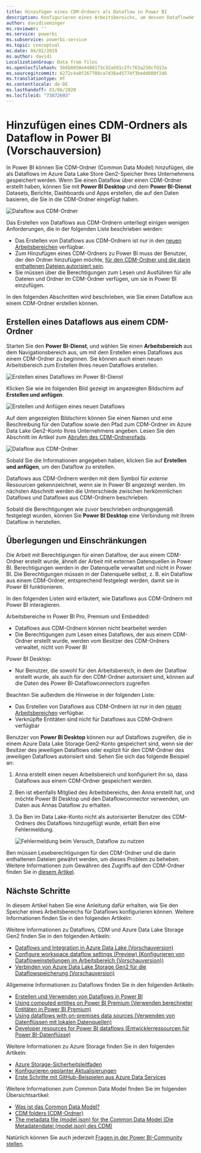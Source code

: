 ```yaml
---
title: Hinzufügen eines CDM-Ordners als Dataflow in Power BI
description: Konfigurieren eines Arbeitsbereichs, um dessen Dataflowdefinition und Datendateien in Azure Data Lake Storage Gen2 zu speichern
author: davidiseminger
ms.reviewer: ''
ms.service: powerbi
ms.subservice: powerbi-service
ms.topic: conceptual
ms.date: 04/02/2019
ms.author: davidi
LocalizationGroup: Data from files
ms.openlocfilehash: 5b6b8658e4480173c32a591c2fc763a238cfd13a
ms.sourcegitcommit: 6272c4a0f267708ca7d38a45774f3bedd680f2d6
ms.translationtype: HT
ms.contentlocale: de-DE
ms.lasthandoff: 01/06/2020
ms.locfileid: "73872693"
---
```

# <a name="add-a-cdm-folder-to-power-bi-as-a-dataflow-preview"></a>Hinzufügen eines CDM-Ordners als Dataflow in Power BI (Vorschauversion)

In Power BI können Sie CDM-Ordner (Common Data Model) hinzufügen, die als Dataflows im Azure Data Lake Store Gen2-Speicher Ihres Unternehmens gespeichert werden. Wenn Sie einen Dataflow über einen CDM-Ordner erstellt haben, können Sie mit **Power BI Desktop** und dem **Power BI-Dienst** Datasets, Berichte, Dashboards und Apps erstellen, die auf den Daten basieren, die Sie in die CDM-Ordner eingefügt haben.

![Dataflow aus CDM-Ordner](media/service-dataflows-add-cdm-folder/dataflow-from-cdm-folder_01.jpg)

Das Erstellen von Dataflows aus CDM-Ordnern unterliegt einigen wenigen Anforderungen, die in der folgenden Liste beschrieben werden:

* Das Erstellen von Dataflows aus CDM-Ordnern ist *nur* in den [neuen Arbeitsbereichen](service-create-the-new-workspaces.md) verfügbar. 
* Zum Hinzufügen eines CDM-Ordners zu Power BI muss der Benutzer, der den Ordner hinzufügen möchte, [für den CDM-Ordner und die darin enthaltenen Dateien autorisiert sein](https://go.microsoft.com/fwlink/?linkid=2029121).
* Sie müssen über die Berechtigungen zum Lesen und Ausführen für alle Dateien und Ordner im CDM-Ordner verfügen, um sie in Power BI einzufügen.

In den folgenden Abschnitten wird beschrieben, wie Sie einen Dataflow aus einem CDM-Ordner erstellen können.

## <a name="create-a-dataflow-from-a-cdm-folder"></a>Erstellen eines Dataflows aus einem CDM-Ordner

Starten Sie den **Power BI-Dienst**, und wählen Sie einen **Arbeitsbereich** aus dem Navigationsbereich aus, um mit dem Erstellen eines Dataflows aus einem CDM-Ordner zu beginnen. Sie können auch einen neuen Arbeitsbereich zum Erstellen Ihres neuen Dataflows erstellen.

![Erstellen eines Dataflows im Power BI-Dienst](media/service-dataflows-add-cdm-folder/dataflow-from-cdm-folder_02.jpg)

Klicken Sie wie im folgenden Bild gezeigt im angezeigten Bildschirm auf **Erstellen und anfügen**.

![Erstellen und Anfügen eines neuen Dataflows](media/service-dataflows-add-cdm-folder/dataflow-from-cdm-folder_03.jpg)

Auf dem angezeigten Bildschirm können Sie einen Namen und eine Beschreibung für den Dataflow sowie den Pfad zum CDM-Ordner im Azure Data Lake Gen2-Konto Ihres Unternehmens angeben. Lesen Sie den Abschnitt im Artikel zum [Abrufen des CDM-Ordnerpfads](service-dataflows-configure-workspace-storage-settings.md#get-the-uri-of-stored-dataflow-files). 

![Dataflow aus CDM-Ordner](media/service-dataflows-add-cdm-folder/dataflow-from-cdm-folder_01.jpg)

Sobald Sie die Informationen angegeben haben, klicken Sie auf **Erstellen und anfügen**, um den Dataflow zu erstellen.

Dataflows aus CDM-Ordnern werden mit dem Symbol für *externe* Ressourcen gekennzeichnet, wenn sie in Power BI angezeigt werden. Im nächsten Abschnitt werden die Unterschiede zwischen herkömmlichen Dataflows und Dataflows aus CDM-Ordnern beschrieben.

Sobald die Berechtigungen wie zuvor beschrieben ordnungsgemäß festgelegt wurden, können Sie **Power BI Desktop** eine Verbindung mit Ihrem Dataflow in herstellen.


## <a name="considerations-and-limitations"></a>Überlegungen und Einschränkungen

Die Arbeit mit Berechtigungen für einen Dataflow, der aus einem CDM-Ordner erstellt wurde, ähnelt der Arbeit mit externen Datenquellen in Power BI. Berechtigungen werden in der Datenquelle verwaltet und nicht in Power BI. Die Berechtigungen müssen in der Datenquelle selbst, z. B. ein Dataflow aus einem CDM-Ordner, entsprechend festgelegt werden, damit sie in Power BI funktionieren.

In den folgenden Listen wird erläutert, wie Dataflows aus CDM-Ordnern mit Power BI interagieren.

Arbeitsbereiche in Power BI Pro, Premium und Embedded:
* Dataflows aus CDM-Ordnern können nicht bearbeitet werden
* Die Berechtigungen zum Lesen eines Dataflows, der aus einem CDM-Ordner erstellt wurde, werden vom Besitzer des CDM-Ordners verwaltet, nicht von Power BI

Power BI Desktop:
* Nur Benutzer, die sowohl für den Arbeitsbereich, in dem der Dataflow erstellt wurde, als auch für den CDM-Ordner autorisiert sind, können auf die Daten des Power BI-Dataflowconnectors zugreifen


Beachten Sie außerdem die Hinweise in der folgenden Liste:

* Das Erstellen von Dataflows aus CDM-Ordnern ist *nur* in den [neuen Arbeitsbereichen](service-create-the-new-workspaces.md) verfügbar.
* Verknüpfte Entitäten sind nicht für Dataflows aus CDM-Ordnern verfügbar


Benutzer von **Power BI Desktop** können nur auf Dataflows zugreifen, die in einem Azure Data Lake Storage Gen2-Konto gespeichert sind, wenn sie der Besitzer des jeweiligen Dataflows oder explizit für den CDM-Ordner des jeweiligen Dataflows autorisiert sind. Sehen Sie sich das folgende Beispiel an:

1.  Anna erstellt einen neuen Arbeitsbereich und konfiguriert ihn so, dass Dataflows aus einem CDM-Ordner gespeichert werden.
2.  Ben ist ebenfalls Mitglied des Arbeitsbereichs, den Anna erstellt hat, und möchte Power BI Desktop und den Dataflowconnector verwenden, um Daten aus Annas Dataflow zu erhalten.
3.  Da Ben im Data Lake-Konto nicht als autorisierter Benutzer des CDM-Ordners des Dataflows hinzugefügt wurde, erhält Ben eine Fehlermeldung.

    ![Fehlermeldung beim Versuch, Dataflow zu nutzen](media/service-dataflows-configure-workspace-storage-settings/dataflow-storage-settings_08.jpg)

Ben müssen Leseberechtigungen für den CDM-Ordner und die darin enthaltenen Dateien gewährt werden, um dieses Problem zu beheben. Weitere Informationen zum Gewähren des Zugriffs auf den CDM-Ordner finden Sie in [diesem Artikel](https://go.microsoft.com/fwlink/?linkid=2029121).


## <a name="next-steps"></a>Nächste Schritte

In diesem Artikel haben Sie eine Anleitung dafür erhalten, wie Sie den Speicher eines Arbeitsbereichs für Dataflows konfigurieren können. Weitere Informationen finden Sie in den folgenden Artikeln:

Weitere Informationen zu Dataflows, CDM und Azure Data Lake Storage Gen2 finden Sie in den folgenden Artikeln:

* [Dataflows und Integration in Azure Data Lake (Vorschauversion)](service-dataflows-azure-data-lake-integration.md)
* [Configure workspace dataflow settings (Preview) (Konfigurieren von Datafloweinstellungen im Arbeitsbereich (Vorschauversion))](service-dataflows-configure-workspace-storage-settings.md)
* [Verbinden von Azure Data Lake Storage Gen2 für die Dataflowspeicherung (Vorschauversion)](service-dataflows-connect-azure-data-lake-storage-gen2.md)

Allgemeine Informationen zu Dataflows finden Sie in den folgenden Artikeln:

* [Erstellen und Verwenden von Dataflows in Power BI](service-dataflows-create-use.md)
* [Using computed entities on Power BI Premium (Verwenden berechneter Entitäten in Power BI Premium)](service-dataflows-computed-entities-premium.md)
* [Using dataflows with on-premises data sources (Verwenden von Datenflüssen mit lokalen Datenquellen)](service-dataflows-on-premises-gateways.md)
* [Developer resources for Power BI dataflows (Entwicklerressourcen für Power BI-Datenflüsse)](service-dataflows-developer-resources.md)

Weitere Informationen zu Azure Storage finden Sie in den folgenden Artikeln:
* [Azure Storage-Sicherheitsleitfaden](https://docs.microsoft.com/azure/storage/common/storage-security-guide)
* [Konfigurieren geplanter Aktualisierungen](refresh-scheduled-refresh.md)
* [Erste Schritte mit GitHub-Beispielen aus Azure Data Services](https://aka.ms/cdmadstutorial)

Weitere Informationen zum Common Data Model finden Sie im folgenden Übersichtsartikel:
* [Was ist das Common Data Model?](https://docs.microsoft.com/powerapps/common-data-model/overview)
* [CDM folders (CDM-Ordner)](https://go.microsoft.com/fwlink/?linkid=2045304)
* [The metadata file (model.json) for the Common Data Model (Die Metadatendatei (model.json) des CDM)](https://go.microsoft.com/fwlink/?linkid=2045521)

Natürlich können Sie auch jederzeit [Fragen in der Power BI-Community stellen](https://community.powerbi.com/).

